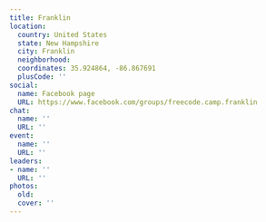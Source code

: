 ```yaml
---
title: Franklin
location:
  country: United States
  state: New Hampshire
  city: Franklin
  neighborhood: 
  coordinates: 35.924864, -86.867691
  plusCode: ''
social:
  name: Facebook page
  URL: https://www.facebook.com/groups/freecode.camp.franklin
chat:
  name: ''
  URL: ''
event:
  name: ''
  URL: ''
leaders:
- name: ''
  URL: ''
photos:
  old: 
  cover: ''
---
```

